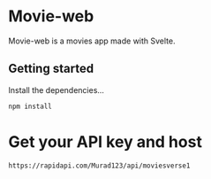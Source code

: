 # Movie-web

Movie-web is a movies app made with Svelte.

## Getting started

Install the dependencies...

```bash
npm install
```

# Get your API key and host

```bash
https://rapidapi.com/Murad123/api/moviesverse1
```
